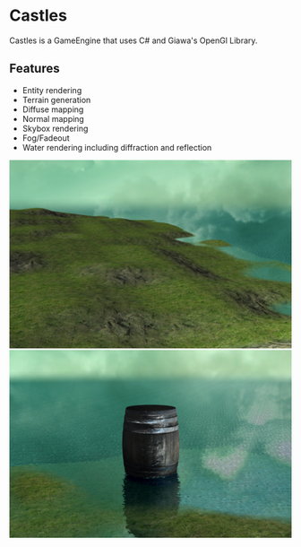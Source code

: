 # Castles  
Castles is a GameEngine that uses C# and Giawa's OpenGl Library.  

## Features
- Entity rendering  
- Terrain generation  
- Diffuse mapping  
- Normal mapping  
- Skybox rendering  
- Fog/Fadeout  
- Water rendering including diffraction and reflection  

![](Pictures/Terrain.png?raw=true "Terrain")
![](Pictures/Entity.png?raw=true "Entities")
